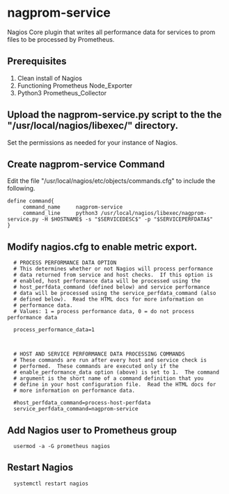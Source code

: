 # nagprom-service
Nagios Core plugin that writes all performance data for services to prom files to be processed by Prometheus.

## Prerequisites
1. Clean install of Nagios
2. Functioning Prometheus Node_Exporter
3. Python3 Prometheus_Collector

## Upload the nagprom-service.py script to the the "/usr/local/nagios/libexec/" directory.
Set the permissions as needed for your instance of Nagios.

## Create nagprom-service Command
Edit the file "/usr/local/nagios/etc/objects/commands.cfg" to include the following.

    define command{
         command_name     nagprom-service
         command_line     python3 /usr/local/nagios/libexec/nagprom-service.py -H $HOSTNAME$ -s "$SERVICEDESC$" -p "$SERVICEPERFDATA$"
    }

## Modify nagios.cfg to enable metric export.

      # PROCESS PERFORMANCE DATA OPTION
      # This determines whether or not Nagios will process performance
      # data returned from service and host checks.  If this option is
      # enabled, host performance data will be processed using the
      # host_perfdata_command (defined below) and service performance
      # data will be processed using the service_perfdata_command (also
      # defined below).  Read the HTML docs for more information on
      # performance data.
      # Values: 1 = process performance data, 0 = do not process performance data
      
      process_performance_data=1



      # HOST AND SERVICE PERFORMANCE DATA PROCESSING COMMANDS
      # These commands are run after every host and service check is
      # performed.  These commands are executed only if the
      # enable_performance_data option (above) is set to 1.  The command
      # argument is the short name of a command definition that you
      # define in your host configuration file.  Read the HTML docs for
      # more information on performance data.
      
      #host_perfdata_command=process-host-perfdata
      service_perfdata_command=nagprom-service

## Add Nagios user to Prometheus group
      usermod -a -G prometheus nagios

## Restart Nagios
      systemctl restart nagios
      
